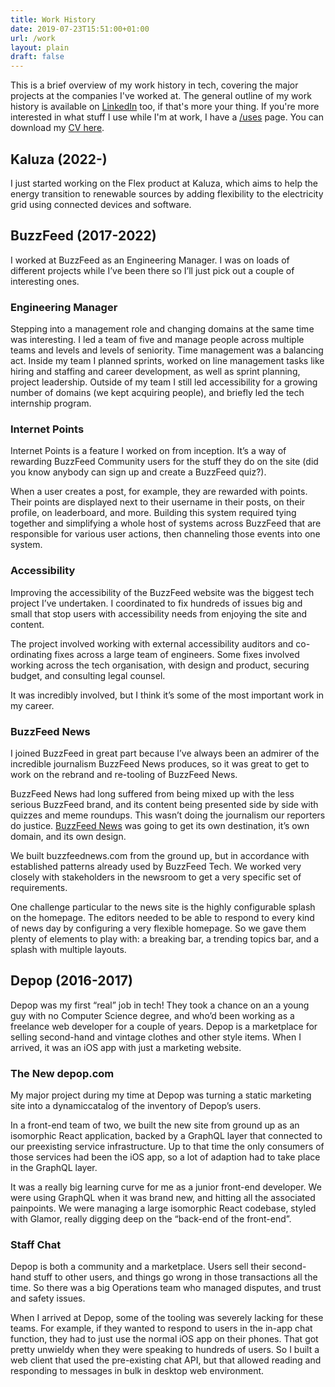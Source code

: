 ```yaml
---
title: Work History
date: 2019-07-23T15:51:00+01:00
url: /work
layout: plain
draft: false
---
```


This is a brief overview of my work history in tech, covering the major projects at the companies I've worked at. The general outline of my work history is available on [LinkedIn](https://www.linkedin.com/in/jackwreid/) too, if that's more your thing. If you're more interested in what stuff I use while I'm at work, I have a [/uses](/uses) page. You can download my <a href="/docs/cv.pdf" download="cv.pdf">CV here</a>.

## Kaluza (2022-)

I just started working on the Flex product at Kaluza, which aims to help the energy transition to renewable sources by adding flexibility to the electricity grid using connected devices and software.

## BuzzFeed (2017-2022)

I worked at BuzzFeed as an Engineering Manager. I was on loads of different projects while I’ve been there so I’ll just pick out a couple of interesting ones.

### Engineering Manager

Stepping into a management role and changing domains at the same time was interesting. I led a team of five and manage people across multiple teams and levels and levels of seniority. Time management was a balancing act. Inside my team I planned sprints, worked on line management tasks like hiring and staffing and career development, as well as sprint planning, project leadership. Outside of my team I still led accessibility for a growing number of domains (we kept acquiring people), and briefly led the tech internship program.

### Internet Points

Internet Points is a feature I worked on from inception. It’s a way of rewarding BuzzFeed Community users for the stuff they do on the site (did you know anybody can sign up and create a BuzzFeed quiz?).

When a user creates a post, for example, they are rewarded with points. Their points are displayed next to their username in their posts, on their profile, on leaderboard, and more. Building this system required tying together and simplifying a whole host of systems across BuzzFeed that are responsible for various user actions, then channeling those events into one system.

### Accessibility

Improving the accessibility of the BuzzFeed website was the biggest tech project I’ve undertaken. I coordinated to fix hundreds of issues big and small that stop users with accessibility needs from enjoying the site and content.

The project involved working with external accessibility auditors and co-ordinating fixes across a large team of engineers. Some fixes involved working across the tech organisation, with design and product, securing budget, and consulting legal counsel.

It was incredibly involved, but I think it’s some of the most important work in my career.

### BuzzFeed News

I joined BuzzFeed in great part because I’ve always been an admirer of the incredible journalism BuzzFeed News produces, so it was great to get to work on the rebrand and re-tooling of BuzzFeed News.

BuzzFeed News had long suffered from being mixed up with the less serious BuzzFeed brand, and its content being presented side by side with quizzes and meme roundups. This wasn’t doing the journalism our reporters do justice.&nbsp;[BuzzFeed News][3]&nbsp;was going to get its own destination, it’s own domain, and its own design.

We built buzzfeednews.com from the ground up, but in accordance with established patterns already used by BuzzFeed Tech. We worked very closely with stakeholders in the newsroom to get a very specific set of requirements.

One challenge particular to the news site is the highly configurable splash on the homepage. The editors needed to be able to respond to every kind of news day by configuring a very flexible homepage. So we gave them plenty of elements to play with: a breaking bar, a trending topics bar, and a splash with multiple layouts.

## Depop (2016-2017)

Depop was my first “real” job in tech! They took a chance on an a young guy with no Computer Science degree, and who’d been working as a freelance web developer for a couple of years. Depop is a marketplace for selling second-hand and vintage clothes and other style items. When I arrived, it was an iOS app with just a marketing website.

### The New depop.com

My major project during my time at Depop was turning a static marketing site into a dynamiccatalog of the inventory of Depop’s users.

In a front-end team of two, we built the new site from ground up as an isomorphic React application, backed by a GraphQL layer that connected to our preexisting service infrastructure. Up to that time the only consumers of those services had been the iOS app, so a lot of adaption had to take place in the GraphQL layer.

It was a really big learning curve for me as a junior front-end developer. We were using GraphQL when it was brand new, and hitting all the associated painpoints. We were managing a large isomorphic React codebase, styled with Glamor, really digging deep on the “back-end of the front-end”.

### Staff Chat

Depop is both a community and a marketplace. Users sell their second-hand stuff to other users, and things go wrong in those transactions all the time. So there was a big Operations team who managed disputes, and trust and safety issues.

When I arrived at Depop, some of the tooling was severely lacking for these teams. For example, if they wanted to respond to users in the in-app chat function, they had to just use the normal iOS app on their phones. That got pretty unwieldy when they were speaking to hundreds of users. So I built a web client that used the pre-existing chat API, but that allowed reading and responding to messages in bulk in desktop web environment.

 [1]: https://www.linkedin.com/in/jackwreid/
 [2]: http://jack-reid.local/wp-content/uploads/2021/12/CV-2022.pdf
 [3]: https://buzzfeednews.com/
 [4]: https://depop.com/